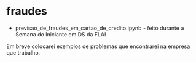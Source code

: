 # fraudes

* previsao_de_fraudes_em_cartao_de_credito.ipynb - feito durante a Semana do Iniciante em DS da FLAI

Em breve colocarei exemplos de problemas que encontrarei na empresa que trabalho.
